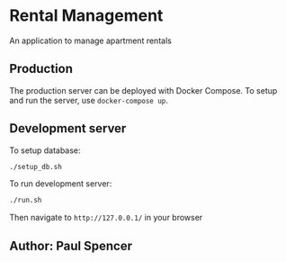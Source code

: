 # Rental Management

An application to manage apartment rentals


## Production

The production server can be deployed with Docker Compose. To setup and run the server, use `docker-compose up`.

## Development server

To setup database:

```bash
./setup_db.sh
```


To run development server:

```bash
./run.sh
```
Then navigate to `http://127.0.0.1/` in your browser



## Author: Paul Spencer

